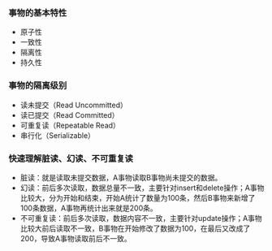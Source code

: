 ### 事物的基本特性
* 原子性
* 一致性
* 隔离性
* 持久性

### 事物的隔离级别
* 读未提交（Read Uncommitted）
* 读已提交（Read Committed）
* 可重复读（Repeatable Read）
* 串行化（Serializable）

### 快速理解脏读、幻读、不可重复读
* 脏读：就是读取未提交数据，A事物读取B事物尚未提交的数据。
* 幻读：前后多次读取，数据总量不一致，主要针对insert和delete操作；A事物比较大，分为开始和结束，开始A统计了数量为100条，然后B事物来新增了100条数据，A事物再统计出来就是200条。
* 不可重复读：前后多次读取，数据内容不一致，主要针对update操作；A事物比较大前后读取不一致，B事物在开始修改了数据为100，在最后又改成了200，导致A事物读取前后不一致。